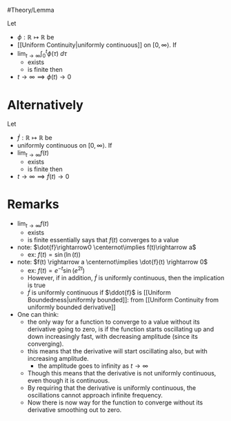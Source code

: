#Theory/Lemma 

Let
- $\phi:\mathbb{R}\mapsto\mathbb{R}$
be
- [[Uniform Continuity|uniformly continuous]] on $[0,\infty\rangle$.
If
- $\lim_{t\rightarrow\infty} \int_{0}^{t} \phi(\tau) ~d\tau$
	- exists
	- is finite
then
- $t\rightarrow\infty \implies \phi(t)\rightarrow0$


# Alternatively
Let
- $\dot{f}:\mathbb{R}\mapsto\mathbb{R}$
be
- uniformly continuous on $[0,\infty\rangle$.
If
- $\lim_{t\rightarrow\infty} f(t)$
	- exists
	- is finite
then
- $t\rightarrow\infty \implies \dot{f}(t)\rightarrow0$



# Remarks
- $\lim_{t\rightarrow\infty} f(t)$
	- exists
	- is finite
essentially says that $f(t)$ converges to a value
- note: $\dot{f}\rightarrow0 \centernot\implies f(t)\rightarrow a$
	- ex: $f(t) = \sin(\ln(t))$
- note: $f(t) \rightarrow a \centernot\implies \dot{f}(t) \rightarrow 0$
	- ex: $f(t) = e^{-t}\sin(e^{2t})$
	- However, if in addition, $\dot{f}$ is uniformly continuous, then the implication is true
	- $\dot{f}$ is uniformly continuous if $\ddot{f}$ is [[Uniform Boundedness|uniformly bounded]]:  from [[Uniform Continuity from uniformly bounded derivative]]
- One can think:
	- the only way for a function to converge to a value without its derivative going to zero, is if the function starts oscillating up and down increasingly fast, with decreasing amplitude (since its converging).
	- this means that the derivative will start oscillating also, but with increasing amplitude.
		- the amplitude goes to infinity as $t\rightarrow\infty$
	- Though this means that the derivative is not uniformly continuous, even though it is continuous.
	- By requiring that the derivative is uniformly continuous, the oscillations cannot approach infinite frequency.
	- Now there is now way for the function to converge without its derivative smoothing out to zero.
	